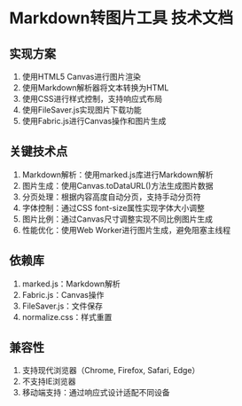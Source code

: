 # Markdown转图片工具 技术文档

## 实现方案

1. 使用HTML5 Canvas进行图片渲染
2. 使用Markdown解析器将文本转换为HTML
3. 使用CSS进行样式控制，支持响应式布局
4. 使用FileSaver.js实现图片下载功能
5. 使用Fabric.js进行Canvas操作和图片生成

## 关键技术点

1. Markdown解析：使用marked.js库进行Markdown解析
2. 图片生成：使用Canvas.toDataURL()方法生成图片数据
3. 分页处理：根据内容高度自动分页，支持手动分页符
4. 字体控制：通过CSS font-size属性实现字体大小调整
5. 图片比例：通过Canvas尺寸调整实现不同比例图片生成
6. 性能优化：使用Web Worker进行图片生成，避免阻塞主线程

## 依赖库

1. marked.js：Markdown解析
2. Fabric.js：Canvas操作
3. FileSaver.js：文件保存
4. normalize.css：样式重置

## 兼容性

1. 支持现代浏览器（Chrome, Firefox, Safari, Edge）
2. 不支持IE浏览器
3. 移动端支持：通过响应式设计适配不同设备